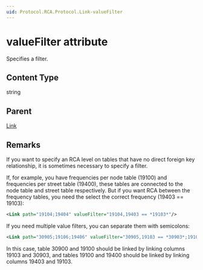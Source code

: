 ```yaml
---
uid: Protocol.RCA.Protocol.Link-valueFilter
---
```


# valueFilter attribute

Specifies a filter.

## Content Type

string

## Parent

[Link](xref:Protocol.RCA.Protocol.Link)

## Remarks

If you want to specify an RCA level on tables that have no direct foreign key relationship, it is sometimes necessary to specify a filter.

If, for example, you have frequencies per node table (19100) and frequencies per street table (19400), these tables are connected to the node table and street table respectively. But if you want RCA between the frequency tables, you need the select the correct frequency (19403 == 19103):

```xml
<Link path="19104;19404" valueFilter="19104,19403 == *19103*"/>
```

If you need multiple value filters, you can separate them with semicolons:

```xml
<Link path="30905;19106;19406" valueFilter="30905,19103 == *30903*;19106,19403 == *19103*"/>
```

In this case, table 30900 and 19100 should be linked by linking columns 19103 and 30903, and tables 19100 and 19400 should be linked by linking columns 19403 and 19103.
